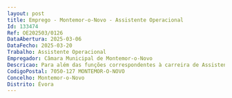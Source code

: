 ```yaml
--- 
layout: post
title: Emprego - Montemor-o-Novo - Assistente Operacional
Id: 133474
Ref: OE202503/0126
DataAbertura: 2025-03-06
DataFecho: 2025-03-20
Trabalho: Assistente Operacional
Empregador: Câmara Municipal de Montemor-o-Novo
Descricao: Para além das funções correspondentes à carreira de Assistente Operacional e categoria de Assistente Operacional constantes do mapa anexo à LGTFP, compete lhe desempenhar, designadamente, as seguintes funções               a) Participar com os docentes no acompanhamento das crianças e dos jovens, com vista a assegurar um bom ambiente educativo               b) Exercer tarefas de atendimento e encaminhamento de utilizadores da escola e controlar as entradas e saídas da escola               c) Prestar apoio específico a crianças e jovens portadores de deficiência               d) Cooperar nas atividades que visem a segurança de crianças e jovens na escola e no transporte escolar               e) Providenciar a limpeza, arrumação, conservação e boa utilização das instalações, bem como do material e equipamento didático e informático necessário ao desenvolvimento do processo educativo               f) Exercer tarefas de apoio aos serviços de ação social escolar               g) Prestar apoio e assistência em situações de primeiros socorros e, em caso de necessidade, acompanhar a criança ou o aluno a unidades de prestação de cuidados de saúde               h) Estabelecer ligações telefónicas e prestar informações               i) Receber e transmitir mensagens               j) Zelar pela conservação dos equipamentos de comunicação               k) Reproduzir documentos com utilização de equipamento próprio, assegurando a limpeza e manutenção do mesmo e efetuando pequenas reparações ou comunicando as avarias verificadas               l) Assegurar o controlo de gestão dos materiais necessários ao funcionamento da reprografia               m) Efetuar, no interior e exterior, tarefas indispensáveis ao funcionamento dos serviços               n) Exercer, quando necessário, tarefas de apoio, de modo a permitir o normal funcionamento de laboratórios e bibliotecas escolares.A descrição do conteúdo funcional não prejudica a atribuição ao trabalhador de funções que lhe sejam afins ou funcionalmente ligadas, para as quais o trabalhador detenha a qualificação profissional adequada e que não impliquem desvalorização profissional, nos termos do disposto no art.º 81º da LGTFP.
CodigoPostal: 7050-127 MONTEMOR-O-NOVO
Concelho: Montemor-o-Novo
Distrito: Évora
--- 
```

